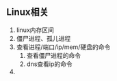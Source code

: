 ## Linux相关
1. linux内存区间
2. 僵尸进程、孤儿进程
3. 查看进程/端口/ip/mem/硬盘的命令
    1. 查看僵尸进程的命令
    2. dns查看ip的命令
4. 
